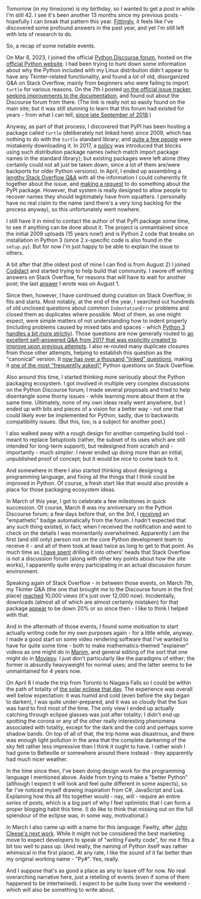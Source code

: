 <!--
.. title:  "Where I've been"
.. date:   2024-05-09
.. category: misc
-->

Tomorrow (in my timezone) is my birthday, so I wanted to get a post in while I'm still 42. I see it's been another 13 months since my previous posts - hopefully I can break that pattern this year. [Fittingly](https://en.wikipedia.org/wiki/The_Hitchhiker%27s_Guide_to_the_Galaxy), it feels like I've discovered some profound answers in the past year, and yet I'm still left with lots of research to do.

So, a recap of some notable events.

On Mar 8, 2023, I joined the official [Python Discourse forum](https://discuss.python.org), hosted on the [official Python website](https://python.org). I had been trying to hunt down some information about why the Python included with my Linux distribution didn't appear to have any Tkinter-related functionality, and found a *lot* of old, disorganized Q&A on Stack Overflow, mainly from beginners who were failing to import `turtle` for various reasons. On the 7th I posted [on the official issue tracker, seeking improvements to the documentation](https://github.com/python/cpython/issues/102501), and found out about the Discourse forum from there. (The link is really not so easily found on the main site; but it was still stunning to learn that this forum had existed for years - from what I can tell, [since late September of 2018](https://discuss.python.org/t/about-the-discourse-feedback-category/2).)

Anyway, as part of that process, I discovered that PyPI has been hosting a package called `turtle` (deliberately not linked here) since 2009, which has nothing to do with the `turtle` standard library; and [quite a few people](https://discuss.python.org/t/handling-modules-on-pypi-that-are-now-in-the-standard-library/27071/3) were mistakenly downloading it. In 2017, a [policy](https://github.com/pypi/warehouse/pull/2409) was introduced that blocks using such distribution package names (which match import package names in the standard library); but existing packages were left alone (they certainly could not all just be taken down, since a lot of them are/were backports for older Python versions). In April, I ended up assembling a [lengthy Stack Overflow Q&A](https://stackoverflow.com/questions/76105218) with all the information I could coherently fit together about the issue, and [making a request](https://github.com/pypi/support/issues/2771) to do something about the PyPI package. However, that system is really designed to allow people to recover names they should legitimately have from squatters. I personally have no real claim to the name (and there's a very long backlog for the process anyway), so this unfortunately went nowhere.

I still have it in mind to contact the author of that PyPI package some time, to see if anything can be done about it. The project is unmaintained since the initial 2009 uploads (15 years now!) and is Python 2 code that breaks on installation in Python 3 (since 2.x-specific code is also found in the `setup.py`). But for now I'm just happy to be able to explain the issue to others.

A bit after that (the oldest post of mine I can find is from August 2) I joined [Codidact](https://codidact.com) and started trying to help build that community. I swore off writing answers on Stack Overflow, for reasons that will have to wait for another post; the last [answer](https://stackoverflow.com/a/76812491/523612) I wrote was on August 1.

Since then, however, I have continued doing curation on Stack Overflow, in fits and starts. Most notably, at the end of the year, I searched out hundreds of old unclosed questions about common `IndentationError` problems and closed them as duplicates where possible. Most of them, as one might expect, were simple matters of not understanding how to indent properly (including problems caused by mixed tabs and spaces - which [Python 3 handles a bit more strictly](https://stackoverflow.com/questions/2034517)). Those questions are now generally routed to [an excellent self-answered Q&A from 2017 that was explicitly created to improve upon previous attempts](https://stackoverflow.com/questions/45621722). I also re-routed many duplicate closures from those other attempts, helping to establish this question as the "canonical" version. It [now has over a thousand "linked" questions](https://stackoverflow.com/questions/linked/45621722), making it [one of the most "frequent[ly asked]"](https://stackoverflow.com/questions/tagged/python?tab=Frequent) Python questions on Stack Overflow.

Also around this time, I started thinking more seriously about the Python packaging ecosystem. I got involved in multiple very complex discussions on the Python Discourse forum; I made several proposals and tried to help disentangle some thorny issues - while learning more about them at the same time. Ultimately, none of my own ideas really went anywhere, but I ended up with bits and pieces of a vision for a better way - not one that could likely ever be implemented for Python, sadly, due to backwards compatibility issues. (But this, too, is a subject for another post.)

I also walked away with a rough design for another competing build tool - meant to replace Setuptools (rather, the subset of its uses which are still intended for long-term support), but redesigned from scratch and - importantly - much *simpler*. I never ended up doing more than an initial, unpublished proof of concept; but it would be nice to come back to it.

And somewhere in there I also started thinking about designing a programming language, and fixing all the things that I think could be improved in Python. Of course, a fresh start like that would also provide a place for those packaging ecosystem ideas.

In March of this year, I got to celebrate a few milestones in quick succession. Of course, March 8 was my anniversary on the Python Discourse forum; a few days before that, on the 3rd, I [received](https://discuss.python.org/badges/39/empathetic) an "empathetic" badge automatically from the forum. I hadn't expected that any such thing existed, in fact; when I received the notification and went to check on the details I was momentarily overwhelmed. Apparently I am the first (and still only) person not on the core Python development team to receive it - and all of them took at least twice as long to get to that point. As much time as [I have spent](https://meta.stackoverflow.com/search?q=is%3Aanswer+user%3A523612) drilling it into others' heads that Stack Overflow is not a discussion forum (along with other key points about how the site works), I apparently quite enjoy participating in an actual discussion forum environment.

Speaking again of Stack Overflow - in between those events, on March 7th, my Tkinter Q&A (the one that brought me to the Discourse forum in the first place) [reached](https://stackoverflow.com/help/badges/28/famous-question?userid=523612) 10,000 views (it's just over 12,000 now). Incidentally, downloads (almost all of which are almost certainly mistaken) for that package [appear](https://pypistats.org/packages/turtle) to be down 20% or so since then - I like to think I helped with that.

And in the aftermath of those events, I found some motivation to start actually writing code for my own purposes again - for a little while, anyway. I made a good start on some video rendering software that I've wanted to have for quite some time - both to make mathematics-themed "explainer" videos as one might do in [Manim](https://www.manim.community/), and general editing of the sort that one might do in [Moviepy](https://zulko.github.io/moviepy/). I just don't particularly like the paradigms of either; the former is absurdly heavyweight for normal uses; and the latter seems to be unmaintained for 4 years now.

On April 8 I made the trip from Toronto to Niagara Falls so I could be within the path of totality of [the solar eclipse that day](https://en.wikipedia.org/wiki/Solar_eclipse_of_April_8,_2024). The experience was overall well below expectation: it was humid and cold (even before the sky began to darken), I was quite under-prepared, and it was so cloudy that the Sun was hard to find most of the time. The only view I ended up actually catching through eclipse glasses was just after totality; I didn't end up spotting the corona or any of the other really interesting phenomena associated with totality, except for the dark and the cold and perhaps some shadow bands. On top of all of that, the trip home was disastrous, and there was enough light pollution in the area that the complete darkening of the sky felt rather less impressive than I think it ought to have. I rather wish I had gone to Belleville or somewhere around there instead - they apparently had much nicer weather.

In the time since then, I've been doing design work for the programming language I mentioned above. Aside from trying to make a "better Python" (although I expect it will look and feel quite different in some aspects), so far I've noticed myself drawing inspiration from C#, JavaScript and Lua. Explaining how this all fits together would - nay, *will* - require an entire *series* of posts, which is a big part of why I feel optimistic that I can form a proper blogging habit this time. (I do like to think that missing out on the full splendour of the eclipse was, in some way, motivational.) 

In March I also came up with a name for this language: Fawlty, after [John Cleese's next work](https://en.wikipedia.org/wiki/Fawlty_Towers). While it might not be considered the best marketing move to expect developers to speak of "writing Fawlty code", for me it fits a bit too well to pass up. (And really, the naming of Python itself was rather whimsical in the first place). At any rate, I like the sound of it far better than my original working name - "Py#". Yes, really.

And I suppose that's as good a place as any to leave off for now. No real overarching narrative here, just a retelling of events (even if some of them happened to be intertwined). I expect to be quite busy over the weekend - which will also be something to write about.
